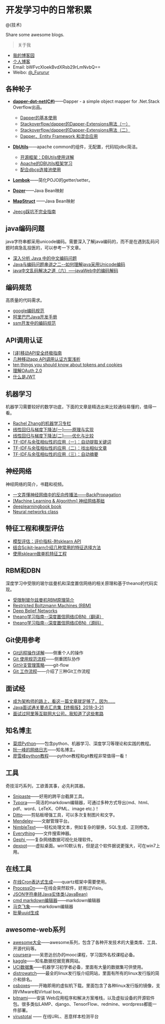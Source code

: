 # 开发学习中的日常积累
@(技术)

Share some awesome blogs.

> 关于我

- [我的博客园](http://www.cnblogs.com/Sinte-Beuve/)
- [个人博客](http://furur.xyz)
- Email: bWFvcXloekBvdXRsb29rLmNvbQ==
- Weibo: [@_Fururur](https://weibo.com/u/3160001350)

## 各种轮子
- [**dapper-dot-net(C#)**](https://github.com/StackExchange/Dapper)——Dapper - a simple object mapper for .Net.Stack Overflow出品。
	- [Dapper的基本使用](http://www.cnblogs.com/Sinte-Beuve/p/4231053.html)
	- [Stackoverflow/dapper的Dapper-Extensions用法（一）](http://www.cnblogs.com/Sinte-Beuve/p/4612971.html)
	- [Stackoverflow/dapper的Dapper-Extensions用法（二）](http://www.cnblogs.com/Sinte-Beuve/p/4617374.html)
	- [Dapper、Entity Framework 和混合应用](http://blog.jobbole.com/101261/)	
- [**DbUtils**](http://commons.apache.org/proper/commons-dbutils/)——apache common的组件，无配置，代码较jdbc简洁。
	- [开源框架：DBUtils使用详解](http://blog.csdn.net/samjustin1/article/details/52220423)
	- [Apache的DBUtils框架学习](http://blog.csdn.net/yerenyuan_pku/article/details/52372703)
	- [配合dbcp连接池使用](https://gist.github.com/maoqyhz/b0c4f5533db9f74e8a0d3570a01edbe4)
	
- [**Lombok**](https://projectlombok.org/)——简化POJO的getter/setter。
- [**Dozer**](https://github.com/DozerMapper/dozer)——Java Bean映射
- [**MapStruct**](http://mapstruct.org/) ——Java Bean映射
- [Jeecg踩坑不完全指南](http://www.cnblogs.com/Sinte-Beuve/p/8290200.html)

## java编码问题
java字符串都采用unicode编码。需要深入了解java编码的，而不是在遇到乱码问题时病急乱投医的，可以参考一下文章。
- [深入分析 Java 中的中文编码问题](https://www.ibm.com/developerworks/cn/java/j-lo-chinesecoding/index.html)
- [Java与编码问题串讲之二--如何理解java采用Unicode编码](http://blog.csdn.net/shijinupc/article/details/7679945)
- [java中文乱码解决之道（六）—–javaWeb中的编码解码](http://cmsblogs.com/?p=1510)

## 编码规范
高质量的代码需求。
- [google编码规范](https://github.com/google/styleguide)
- [阿里巴巴Java开发手册](https://pan.baidu.com/s/1nuZZrNN) 
- [ssm开发中的编码规范](https://zhuanlan.zhihu.com/c_120823325)

## API调用认证
- [[译]移动API安全终极指南](http://www.cnblogs.com/Sinte-Beuve/p/7795438.html)
- [几种移动app API调用认证方案浅析](http://www.cnblogs.com/Sinte-Beuve/p/7822856.html)
- [ten things you should know about tokens and cookies](https://auth0.com/blog/ten-things-you-should-know-about-tokens-and-cookies/)
- [理解OAuth 2.0](http://www.ruanyifeng.com/blog/2014/05/oauth_2_0.html)
- [什么是JWT](http://www.jianshu.com/p/576dbf44b2ae)


## 机器学习
机器学习需要较好的数学功底，下面的文章是精选出来比较通俗易懂的，值得一看。
- [Rachel Zhang的机器学习专栏](http://blog.csdn.net/abcjennifer/article/category/1173803/3)
- [线性回归与梯度下降法[一]——原理与实现](http://www.cnblogs.com/Sinte-Beuve/p/6164689.html)
- [线性回归与梯度下降法[二]——优化与比较](http://www.cnblogs.com/Sinte-Beuve/p/6188145.html)
- [TF-IDF与余弦相似性的应用（一）：自动提取关键词](http://www.ruanyifeng.com/blog/2013/03/tf-idf.html)
- [TF-IDF与余弦相似性的应用（二）：找出相似文章](http://www.ruanyifeng.com/blog/2013/03/cosine_similarity.html)
- [TF-IDF与余弦相似性的应用（三）：自动摘要](http://www.ruanyifeng.com/blog/2013/03/automatic_summarization.html)


## 神经网络
神经网络的简介，书籍和视频。
- [一文弄懂神经网络中的反向传播法——BackPropagation](http://www.cnblogs.com/charlotte77/p/5629865.html)
- [[Machine Learning & Algorithm] 神经网络基础](http://www.cnblogs.com/maybe2030/p/5597716.html)
- [deeplearningbook book](https://github.com/exacity/deeplearningbook-chinese)
- [Neural networks class](https://www.youtube.com/playlist?list=PL6Xpj9I5qXYEcOhn7TqghAJ6NAPrNmUBH)

## 特征工程和模型评估
- [模型评估：评价指标-附sklearn API](https://blog.csdn.net/shine19930820/article/details/78335550)
- [结合Scikit-learn介绍几种常用的特征选择方法](https://blog.csdn.net/bryan__/article/details/51607215)
- [使用sklearn做单机特征工程](https://www.cnblogs.com/jasonfreak/p/5448385.html)
## RBM和DBN
深度学习中受限的玻尔兹曼机和深度置信网络的相关原理和基于theano的代码实现。
- [受限制玻尔兹曼机RBM原理简介](http://blog.csdn.net/u010223750/article/details/60882390)
- [Restricted Boltzmann Machines (RBM)](http://deeplearning.net/tutorial/rbm.html)
- [Deep Belief Networks](http://deeplearning.net/tutorial/DBN.html)
- [theano学习指南--深度置信网络(DBN)（翻译）](http://blog.csdn.net/zhaoyu106/article/details/52368875)
- [theano学习指南--深度置信网络(DBN)（源码）](http://blog.csdn.net/zhaoyu106/article/details/52425020)

## Git使用参考
- [Git远程操作详解](http://www.ruanyifeng.com/blog/2014/06/git_remote.html)——侧重个人的操作
- [Git 使用规范流程](http://www.ruanyifeng.com/blog/2015/08/git-use-process.html)——侧重团队协作
- [Git分支管理策略](http://www.ruanyifeng.com/blog/2012/07/git.html)——git-flow
- [Git 工作流程](http://www.ruanyifeng.com/blog/2015/08/git-use-process.html)——介绍了三种Git工作流程

## 面试经
- [成为架构师的路上，看这一篇文章就足够了，因为……](https://mp.weixin.qq.com/s?__biz=MjM5MDE0Mjc4MA==&mid=2651006653&idx=1&sn=6c0cc3bd8fe71400f869a88959bf6b4d&chksm=bdbedeee8ac957f86617c95c77df107c9b1382581ee630c43c38b00d422ad8c84496dc84084d&mpshare=1&scene=1&srcid=0406zZku0JoYkR3b3tJF2mcC#rd)
- [Java面试通关要点汇总集【终极版】2018-3-21](http://blog.720ui.com/2018/java_interview_final/)
- [面试过阿里等互联网大公司，我知道了这些套路](https://blog.csdn.net/tzs_1041218129/article/details/78024225)

## 知名博主
- [莫烦Python](https://morvanzhou.github.io/)——包含python、机器学习、深度学习等理论和实践的教程。
- [阮一峰的网络日志](http://www.ruanyifeng.com/blog/)——知名博主。
- [廖雪峰python教程](https://www.liaoxuefeng.com)——python教程和git教程非常值得一看！


## 工具
奇技淫巧系列，工欲善其事，必先利其器。
- [Snipaste](https://www.snipaste.com/)——好用的跨平台截屏工具。
- [Typora](https://www.typora.io/)——简洁的markdown编辑器，可通过多种方式导出(md、html、pdf、word、LeTeX、OPML、image etc.)！
- [Ditto](http://ditto-cp.sourceforge.net/)——剪贴板增强工具，可以多次复制图片和文字。
- [Mendeley](https://www.mendeley.com/)——文献管理平台。 
- [NimbleText](http://nimbletext.com/)——轻松处理文本，例如复杂的替换，SQL生成、正则修改。
- [Everything](http://www.voidtools.com/)——文件搜索神器。
- [Gephi ](https://gephi.org/)——复杂网络数据可视化处理软件。
- [dexpot](http://www.dexpot.de/)——虚拟桌面。win10默认有，但是这个软件据说更强大，可在win7上用。

## 在线工具
- [在线Cron表达式生成](http://cron.qqe2.com/)——quartz框架中需要使用。
- [ProcessOn](https://www.processon.com/)——在线会突然软件，好用过Visio。
- [JSON字符串转Java实体类(JavaBean)](https://www.bejson.com/json2javapojo/new/)
- [cmd markdown编辑器](https://www.zybuluo.com)——markdown编辑器
- [马克飞象](https://maxiang.io/)——markdown编辑器
- [批量uuid生成](http://www.uuid.online/)

## awesome-web系列
- [awesome大全](https://github.com/sindresorhus/awesome)——awesome系列，包含了各种开发技术的大量类库、工具、开源代码等。
- [coursera](https://www.coursera.org/)——吴恩达创办的mooc课程，学习国外名校课程必备。
- [kaggle](https://www.kaggle.com)——知名数据挖据竞赛网站。
- [UCI数据集](http://archive.ics.uci.edu/ml/datasets.html)——机器学习初学者必备，里面有大量的数据集可供使用。
- [distrowatch](http://distrowatch.com/)——最全的linux发行版介绍网站，里面有所有的linux发行版的简介和排名。
- [osboxes](http://www.osboxes.org/)——开箱即用的虚拟机下载。里面包含了各种linux发行版的镜像，支持VMware和Virtual box。
- [bitnami](https://bitnami.com/)——安装 Web应用程序和解决方案堆栈，以及虚拟设备的开源软件包。很多类似LAMP、django、TensorFlow、redmine、wordpress都能一件部署。
- [virustotal](https://www.virustotal.com) —— 在线URL、恶意样本检测平台
